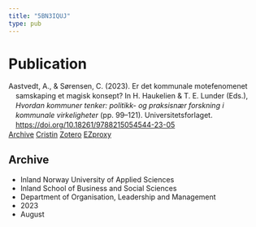 ```yaml
---
title: "5BN3IQUJ"
type: pub
---
```

<h1>Publication</h1>
<article id="csl-bib-container-5BN3IQUJ" class="csl-bib-container">
  <div class="csl-bib-body" style="line-height: 1.35; padding-left: 1em; text-indent:-1em;">
  <div class="csl-entry">Aastvedt, A., &amp; S&#xF8;rensen, C. (2023). Er det kommunale motefenomenet samskaping et magisk konsept? In H. Haukelien &amp; T. E. Lunder (Eds.), <i>Hvordan kommuner tenker: politikk- og praksisn&#xE6;r forskning i kommunale virkeligheter</i> (pp. 99&#x2013;121). Universitetsforlaget. <a href="https://doi.org/10.18261/9788215054544-23-05">https://doi.org/10.18261/9788215054544-23-05</a></div>
</div>
  <div class="csl-bib-buttons">
    <a href="#taxonomy-article-5BN3IQUJ" class="csl-bib-button">Archive</a>
    <a href alt="Cristin URL" class="csl-bib-button">Cristin</a>
    <a href alt="Zotero URL" class="csl-bib-button">Zotero</a>
    <a href="http://ezproxy.inn.no/login?url=https://doi.org/10.18261/9788215054544-23-05" class="csl-bib-button">EZproxy</a>
  </div>
  <div id="csl-bib-meta-container-5BN3IQUJ"></div>
</article>
<div id="csl-bib-meta-5BN3IQUJ" class="csl-bib-meta">
  <article id="taxonomy-article-5BN3IQUJ" class="taxonomy-article">
    <h1>Archive</h1>
    <ul>
      <li>Inland Norway University of Applied Sciences</li>
      <li>Inland School of Business and Social Sciences</li>
      <li>Department of Organisation, Leadership and Management</li>
      <li>2023</li>
      <li>August</li>
    </ul>
  </article>
</div>
